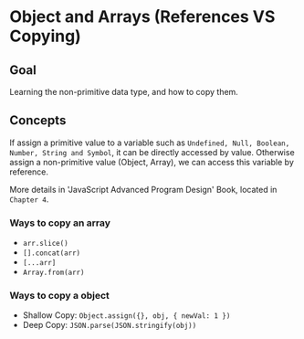 # Object and Arrays (References VS Copying)

## Goal

Learning the non-primitive data type, and how to copy them.

## Concepts

If assign a primitive value to a variable such as `Undefined, Null, Boolean, Number, String and Symbol`, it can be directly accessed by value. Otherwise assign a non-primitive value (Object, Array), we can access this variable by reference.

More details in 'JavaScript Advanced Program Design' Book, located in `Chapter 4`.

### Ways to copy an array

- `arr.slice()`
- `[].concat(arr)`
- `[...arr]`
- `Array.from(arr)`

### Ways to copy a object

- Shallow Copy: `Object.assign({}, obj, { newVal: 1 })`
- Deep Copy: `JSON.parse(JSON.stringify(obj))`